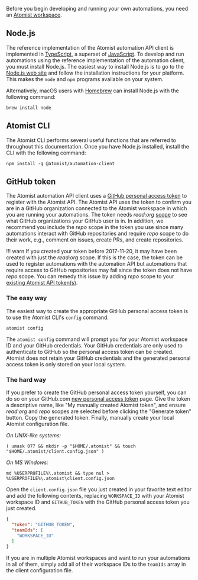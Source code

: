 Before you begin developing and running your own automations, you need
an [Atomist workspace][getting-started].

[getting-started]: ../user/index.md (Atomist - Getting Started)

## Node.js

The reference implementation of the Atomist automation API client is
implemented in [TypeScript][ts], a superset of [JavaScript][js].  To develop and
run automations using the reference implementation of the automation
client, you must install Node.js.  The easiest way to install
Node.js is to go to the [Node.js web site][node] and follow the
installation instructions for your platform.  This makes the
`node` and `npm` programs available on your system.

Alternatively, macOS users with [Homebrew][brew]
can install Node.js with the following command:

```
brew install node
```

[ts]: https://www.typescriptlang.org/ (TypeScript)
[js]: https://developer.mozilla.org/en-US/docs/Web/JavaScript (JavaScript)
[node]: https://nodejs.org/ (Node.js)
[brew]: https://brew.sh/ (Homebrew)

## Atomist CLI

The Atomist CLI performs several useful functions that are referred to
throughout this documentation.  Once you have Node.js installed,
install the CLI with the following command:

```
npm install -g @atomist/automation-client
```

## GitHub token

The Atomist automation API client uses a [GitHub personal access
token][token] to register with the Atomist API.  The Atomist API uses
the token to confirm you are in a GitHub organization connected to the
Atomist workspace in which you are running your automations.  The
token needs _read:org_ [scope][] to see what GitHub organizations your
GitHub user is in.  In addition, we recommend you include the _repo_
scope in the token you use since many automations interact with GitHub
repositories and require _repo_ scope to do their work, e.g., comment
on issues, create PRs, and create repositories.

!!! warn
    If you created your token before 2017-11-20, it may have been
    created with just the _read:org_ scope.  If this is the case, the
    token can be used to register automations with the automation API
    but automations that require access to GitHub repositories may
    fail since the token does not have _repo_ scope.  You can remedy
    this issue by adding _repo_ scope to
    your [existing Atomist API token(s)][token].

[scope]: https://developer.github.com/apps/building-integrations/setting-up-and-registering-oauth-apps/about-scopes-for-oauth-apps/ (GitHub Token Scopes)

### The easy way

The easiest way to create the appropriate GitHub personal access token
is to use the Atomist CLI's `config` command.

```
atomist config
```

The `atomist config` command will prompt you for your Atomist
workspace ID and your GitHub credentials.  Your GitHub credentials are
only used to authenticate to GitHub so the personal access token can
be created.  Atomist does not retain your GitHub credentials and the
generated personal access token is only stored on your local system.

### The hard way

If you prefer to create the GitHub personal access token yourself, you
can do so on your GitHub.com [new personal access token][new-token]
page.  Give the token a descriptive name, like "My manually created
Atomist token", and ensure _read:org_ and _repo_ scopes are selected
before clicking the "Generate token" button.  Copy the generated
token.  Finally, manually create your local Atomist configuration
file.

_On UNIX-like systems:_

```
( umask 077 && mkdir -p "$HOME/.atomist" && touch "$HOME/.atomist/client.config.json" )
```

_On MS Windows:_

```
md %USERPROFILE%\.atomist && type nul > %USERPROFILE%\.atomist\client.config.json
```

Open the `client.config.json` file you just created in your favorite
text editor and add the following contents, replacing `WORKSPACE_ID`
with your Atomist workspace ID and `GITHUB_TOKEN` with the GitHub
personal access token you just created.

```json
{
  "token": "GITHUB_TOKEN",
  "teamIds": [
    "WORKSPACE_ID"
  ]
}
```

If you are in multiple Atomist workspaces and want to run your
automations in all of them, simply add all of their workspace IDs to
the `teamIds` array in the client configuration file.

[token]: https://github.com/settings/tokens (GitHub Personal Access Tokens)
[new-token]: https://github.com/settings/tokens/new (GitHub New Personal Access Token)

